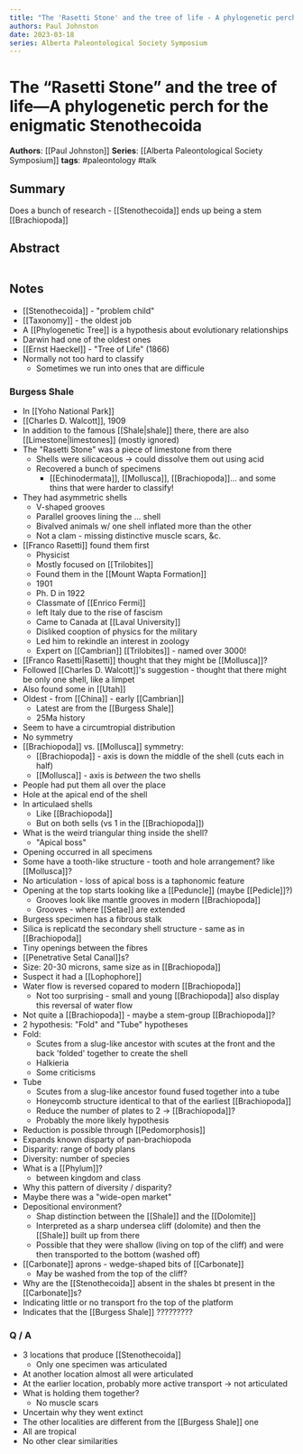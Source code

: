 ```yaml
---
title: "The 'Rasetti Stone' and the tree of life - A phylogenetic perch for the enigmatic Stenothecoida"
authors: Paul Johnston
date: 2023-03-18
series: Alberta Paleontological Society Symposium
---
```


# The “Rasetti Stone” and the tree of life—A phylogenetic perch for the enigmatic Stenothecoida

**Authors**: [[Paul Johnston]]
**Series**: [[Alberta Paleontological Society Symposium]]
**tags**: #paleontology #talk 

## Summary
Does a bunch of research - [[Stenothecoida]] ends up being a stem [[Brachiopoda]]

## Abstract
```

```

## Notes
- [[Stenothecoida]] - "problem child"
- [[Taxonomy]] - the oldest job
- A [[Phylogenetic Tree]] is a hypothesis about evolutionary relationships
- Darwin had one of the oldest ones
- [[Ernst Haeckel]] - "Tree of Life" (1866)
- Normally not too hard to classify
	- Sometimes we run into ones that are difficule
### Burgess Shale
- In [[Yoho National Park]]
- [[Charles D. Walcott]], 1909
- In addition to the famous [[Shale|shale]] there, there are also [[Limestone|limestones]] (mostly ignored)
- The "Rasetti Stone" was a piece of limestone from there
	- Shells were silicaceous -> could dissolve them out using acid
	- Recovered a bunch of specimens
		- [[Echinodermata]], [[Mollusca]], [[Brachiopoda]]... and some thins that were harder to classify!
- They had asymmetric shells
	- V-shaped grooves
	- Parallel grooves lining the ... shell
	- Bivalved animals w/ one shell inflated more than the other
	- Not a clam - missing distinctive muscle scars, &c.
- [[Franco Rasetti]] found them first
	- Physicist
	- Mostly focused on [[Trilobites]]
	- Found them in the [[Mount Wapta Formation]]
	- 1901
	- Ph. D in 1922
	- Classmate of [[Enrico Fermi]]
	- left Italy due to the rise of fascism
	- Came to Canada at [[Laval University]]
	- Disliked cooption of physics for the military
	- Led him to rekindle an interest in zoology
	- Expert on [[Cambrian]] [[Trilobites]] - named over 3000!
- [[Franco Rasetti|Rasetti]] thought that they might be [[Mollusca]]?
- Followed [[Charles D. Walcott]]'s suggestion - thought that there might be only one shell, like a limpet
- Also found some in [[Utah]]
- Oldest - from [[China]] - early [[Cambrian]]
	- Latest are from the [[Burgess Shale]]
	- 25Ma history
- Seem to have a circumtropial distribution
- No symmetry
- [[Brachiopoda]] vs. [[Mollusca]] symmetry:
	- [[Brachiopoda]] - axis is down the middle of the shell (cuts each in half)
	- [[Mollusca]] - axis is *between* the two shells
- People had put them all over the place
- Hole at the apical end of the shell
- In articulaed shells
	- Like [[Brachiopoda]]
	- But on both sells (vs 1 in the [[Brachiopoda]])
- What is the weird triangular thing inside the shell?
	- "Apical boss"
- Opening occurred in all specimens
- Some have a tooth-like structure - tooth and hole arrangement? like [[Mollusca]]?
- No articulation - loss of apical boss is a taphonomic feature
- Opening at the top starts looking like a [[Peduncle]] (maybe [[Pedicle]]?)
	- Grooves look like mantle grooves in modern [[Brachiopoda]]
	- Grooves - where [[Setae]] are extended
- Burgess specimen has a fibrous stalk
- Silica is replicatd the secondary shell structure - same as in [[Brachiopoda]]
- Tiny openings between the fibres
- [[Penetrative Setal Canal]]s?
- Size: 20-30 microns, same size as in [[Brachiopoda]]
- Suspect it had a [[Lophophore]]
- Water flow is reversed copared to modern [[Brachiopoda]]
	- Not too surprising - small and young [[Brachiopoda]] also display this reversal of water flow
- Not quite a [[Brachiopoda]] - maybe a stem-group [[Brachiopoda]]?
- 2 hypothesis: "Fold" and "Tube" hypotheses
- Fold:
	- Scutes from a slug-like ancestor with scutes at the front and the back 'folded' together to create the shell
	- Halkieria
	- Some criticisms
- Tube
	- Scutes from a slug-like ancestor found fused together into a tube
	- Honeycomb structure identical to that of the earliest [[Brachiopoda]]
	- Reduce the number of plates to 2 -> [[Brachiopoda]]?
	- Probably the more likely hypothesis
- Reduction is possible through [[Pedomorphosis]]
- Expands known disparty of pan-brachiopoda
- Disparity: range of body plans
- Diversity: number of species
- What is a [[Phylum]]?
	- between kingdom and class
- Why this pattern of diversity / disparity?
- Maybe there was a "wide-open market"
- Depositional environment?
	- Shap distinction between the [[Shale]] and the [[Dolomite]]
	- Interpreted as a sharp undersea cliff (dolomite) and then the [[Shale]] built up from there
	- Possible that they were shallow (living on top of the cliff) and were then transported to the bottom (washed off)
- [[Carbonate]] aprons - wedge-shaped bits of [[Carbonate]]
	- May be washed from the top of the cliff?
- Why are the [[Stenothecoida]] absent in the shales bt present in the [[Carbonate]]s?
- Indicating little or no transport fro the top of the platform
- Indicates that the [[Burgess Shale]] ?????????

### Q / A
- 3 locations that produce [[Stenothecoida]]
	- Only one specimen was articulated
- At another location almost all were articulated
- At the earlier location, probably more active transport -> not articulated
- What is holding them together?
	- No muscle scars
- Uncertain why they went extinct
- The other localities are different from the [[Burgess Shale]] one
- All are tropical
- No other clear similarities